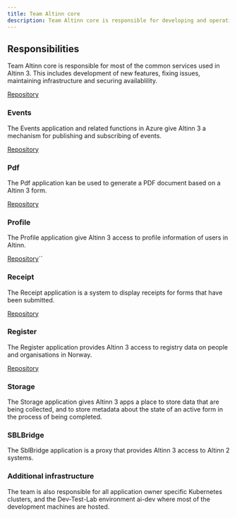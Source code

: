 ```yaml
---
title: Team Altinn core
description: Team Altinn core is responsible for developing and operating shared Altinn 3 services, including Pdf, Storage, Events, Register, SBLBridge, Receipt, Profile, Notifications and Payments. Additional, Team Altinn core is responsible for most shared infrastructure for Altinn 3 apps, including Azure Kubernetes Services, Azure Application Insights, Azure Blob Storage, Azure Key Vault, etc.
---
```


## Responsibilities
Team Altinn core is responsible for most of the common services used in Altinn 3. This includes development of new features, fixing issues, maintaining infrastructure and securing availablility.

[Repository](https://github.com/Altinn/altinn-platform)

### Events
The Events application and related functions in Azure give Altinn 3 a mechanism for publishing and subscribing of events.

[Repository](https://github.com/Altinn/altinn-events)

### Pdf
The Pdf application kan be used to generate a PDF document based on a Altinn 3 form.

[Repository](https://github.com/Altinn/altinn-pdf)

### Profile
The Profile application give Altinn 3 access to profile information of users in Altinn.

[Repository](https://github.com/Altinn/altinn-profile)``

### Receipt
The Receipt application is a system to display receipts for forms that have been submitted.

[Repository](https://github.com/Altinn/altinn-receipt)

### Register
The Register application provides Altinn 3 access to registry data on people and organisations in Norway.

[Repository](https://github.com/Altinn/altinn-register)

### Storage
The Storage application gives Altinn 3 apps a place to store data that are being collected, and to store metadata about the state of an active form in the process of being completed.

### SBLBridge
The SblBridge application is a proxy that provides Altinn 3 access to Altinn 2 systems. 

### Additional infrastructure
The team is also responsible for all application owner specific Kubernetes clusters, and the Dev-Test-Lab environment ai-dev where most of the development machines are hosted.
